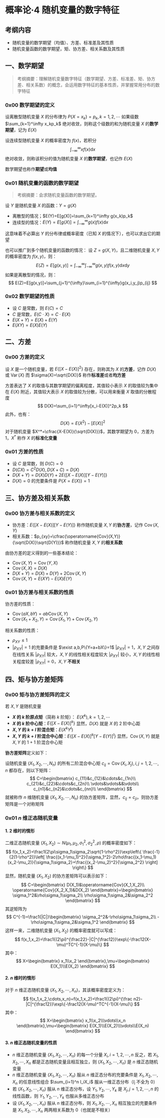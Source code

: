 # 概率论·4 随机变量的数字特征

## 考纲内容

- 随机变量的数学期望（均值）、方差、标准差及其性质
- 随机变量函数的数学期望，矩、协方差、相关系数及其性质

## 一、数学期望

> 考纲摘要：理解随机变量数字特征（数学期望、方差、标准差、矩、协方差、相关系数）的概念，会运用数字特征的基本性质，并掌握常用分布的数字特征

### 0x00 数学期望的定义

设离散型随机变量 $X$ 的分布律为 $P\{X=x_k\}=p_k,k=1,2,\cdots$
如果级数 $\sum_{k=1}^\infty x_kp_k$ 绝对收敛，则称这个级数的和为随机变量 $X$ 的**数学期望**，记为 $E(X)$

设连续型随机变量 $X$ 的概率密度为 $f(x)$，若积分
$$
\int_{-\infty}^{\infty}xf(x)\mathrm dx
$$
绝对收敛，则称该积分的值为随机变量 $X$ 的**数学期望**，也记作 $E(X)$

数学期望也称作**期望**或**均值**

### 0x01 随机变量的函数的数学期望

> 考纲摘要：会求随机变量函数的数学期望。

设 $Y$ 是随机变量 $X$ 的函数：$Y=g(X)$

- 离散型的情况；$E(Y)=E[g(X)]=\sum_{k=1}^\infty g(x_k)p_k$
- 连续型的情况：$E(Y)=E[g(X)]=\int_{-\infty}^{\infty}g(x)f(x)\mathrm dx$

这意味着不必算出 $Y$ 的分布律或概率密度（已知 $X$ 的情况下），也可以求出它的期望

也可以推广到多个随机变量的函数的情况：
设 $Z=g(X,Y)$，且二维随机变量 $X,Y$ 的概率密度为 $f(x,y)$，则：
$$
E(Z)=E[g(x,y)]=\int_{-\infty}^{\infty}\int_{-\infty}^{\infty} g(x,y)f(x,y)\mathrm dx\mathrm dy
$$
如果是离散型的情况，则：
$$
E(Z)=E[g(x,y)]=\sum_{j=1}^{\infty}\sum_{i=1}^{\infty}g(x_i,y_j)p_{ij}
$$

### 0x02 数学期望的性质

- 设 $C$ 是常数，则 $E(C)=C$
- $C$ 是常数，$E(C\cdot X)=C\cdot E(X)$
- $E(X+Y)=E(X)+E(Y)$
- $E(XY)=E(X)E(Y)$



## 二、方差

### 0x00 方差的定义

设 $X$ 是一个随机变量，若 $E\{[X-E(X)]^2\}$ 存在，则称其为 $X$ 的**方差**，记作 $D(X)$ 或 $\operatorname{Var}(X)$
而 $\sigma(X)=\sqrt{D(X)}$ 称作**标准差**或者**均方差**

方差表达了 $X$ 的取值与其数学期望的偏离程度，其值较小表示 $X$ 的取值较为集中在 $E(X)$ 附近，其值较大表示 $X$ 的取值较为分散，可以用来衡量 $X$ 取值的分散程度
$$
D(X)=\sum_{i=1}^\infty[x_i-E(X)]^2p_k
$$
此外，也有：
$$
D(X)=E(X^2)-[E(X)]^2
$$
对于随机变量 $X^*=\cfrac{X-E(X)}{\sqrt{D(X)}}$，其数学期望为 0，方差为 1，$X^*$ 称作 $X$ 的**标准化变量**



### 0x01 方差的性质

- 设 $C$ 是常数，则 $D(C)=0$
- $D(CX)=C^2D(X),D(X+C)=D(X)$
- $D(X+Y)=D(X)D(Y)+2E\{[X-E(X)][Y-E(Y)]\}$
- $D(X)=0$ 的充要条件是 $P\{X=E(X)\}=1$



## 三、协方差及相关系数

### 0x00 协方差与相关系数的定义

- 协方差：$E\{[X-E(X)][Y-E(Y)]\}$ 称作随机变量 $X,Y$ 的**协方差**，记作 $\operatorname{Cov}(X,Y)$
- 相关系数：$p_{xy}=\cfrac{\operatorname{Cov}(X,Y)}{\sqrt{D(X)}\sqrt{D(Y)}}$ 称作随机变量 $X,Y$ 的**相关系数**

由协方差的定义得到的一些基本结论：

- $\operatorname{Cov}(X,Y)=\operatorname{Cov}(Y,X)$
- $\operatorname{Cov}(X,X)=D(X)$
- $D(X+Y)=D(X)+D(Y)+2\operatorname{Cov}(X,Y)$
- $\operatorname{Cov}(X,Y)=E(XY)-E(X)E(Y)$

### 0x01 协方差与相关系数的性质

协方差的性质：

- $\operatorname{Cov}(aX,bY)=ab\operatorname{Cov}(X,Y)$
- $\operatorname{Cov}(X_1+X_2,Y)=\operatorname{Cov}(X_1,Y)+\operatorname{Cov}(X_2,Y)$

相关系数的性质：

- $\rho_{XY}\le 1$
- $|\rho_{XY}|=1$ 的充要条件是 $\exist a,b,P\{Y=a+bX\}=1$
  $|\rho_{XY}|=1$，$X,Y$ 之间存在线性关系
  $|\rho_{XY}|$ 较大，$X,Y$ 的线性相关程度较大
  $|\rho_{XY}|$ 较小，$X,Y$ 的线性相关程度较差
  $|\rho_{XY}|=0$，$X,Y$ **不相关**



## 四、矩与协方差矩阵

### 0x00 矩与协方差矩阵的定义

若 $X,Y$ 是随机变量

- **$X$ 的 $k$ 阶原点矩**（简称 $k$ 阶矩）： $E(X^k),k=1,2,\cdots$
- **$X$ 的 $k$ 阶中心矩**：$E\{[X-E(X)]^k\}$
  显然，$D(X)$ 就是 $X$ 的 2 阶中心距
- **$X,Y$ 的 $k+l$ 阶混合矩**：$E(X^kY^l)$
- **$X,Y$ 的 $k+l$ 阶混合中心矩**：$E\{[X-E(X)]^k[Y-E(Y)]^l\}$
  显然，$\operatorname{Cov}(X,Y)$ 就是 $X,Y$ 的 $1+1$ 阶混合中心矩

**协方差矩阵**定义如下：

设随机变量 $(X_1,X_2,\cdots,N_n)$ 的所有二阶混合中心矩 $c_{ij}=\operatorname{Cov}(X_i,X_j),i,j=1,2,\cdots,n$ 都存在，则以下矩阵：
$$
C=\begin{bmatrix}
c_{11}&c_{12}&\cdots&c_{1n}\\
c_{21}&c_{22}&\cdots&c_{2n}\\
\vdots&\vdots&&\vdots\\
c_{n1}&c_{n2}&\cdots&c_{nn}\\
\end{bmatrix}
$$
就被称作 $n$ 维随机变量 $(X_1,X_2,\cdots,N_n)$ 的协方差矩阵，显然，$c_{ij}=c_{ji}$，则协方差矩阵是一个对称矩阵



### 0x01 $n$ 维正态随机变量

#### 1. 2 维时的情形

二维正态随机变量 $(X_1,X_2)\sim N(\mu_1,\mu_2,\sigma_1^2,\sigma_2^2,\rho)$ 的概率密度如下：
$$
f(x_1,x_2)=\frac1{2\pi\sigma_1\sigma_2\sqrt{1-\rho^2}}\exp\left\{
\frac{-1}{2(1-\rho^2)}\left[
    \frac{(x_1-\mu_1)^2}{\sigma_1^2}-2\rho\frac{(x_1-\mu_1)(x_2-\mu_2)}{\sigma_1\sigma_2}+\frac{(x_2-\mu_2)^2}{\sigma_2^2}
    \right]
\right\}
$$
显然，随机变量 $(X_1,X_2)$ 的协方差矩阵可以表示如下：
$$
C=\begin{bmatrix}
D(X_1)&\operatorname{Cov}(X_1,X_2)\\
\operatorname{Cov}(X_2,X_1)&D(X_2)
\end{bmatrix}=\begin{bmatrix}
\sigma_1^2&\rho\sigma_1\sigma_2\\
\rho\sigma_1\sigma_2&\sigma_2^2
\end{bmatrix}
$$
其逆矩阵为
$$
C^{-1}=\frac1{|C|}\begin{bmatrix}
\sigma_2^2&-\rho\sigma_1\sigma_2\\
-\rho\sigma_1\sigma_2&\sigma_1^2
\end{bmatrix}
$$
 这样一来，二维随机变量 $(X_1,X_2)$ 的概率密度就可以写成：
$$
f(x_1,x_2)=\frac1{(2\pi)^{\frac22}-|C|^{\frac12}}\exp\{-\frac12(X-\mu)^TC^{-1}(X-\mu)\}
$$
其中：
$$
X=\begin{bmatrix}
x_1\\x_2
\end{bmatrix},\mu=\begin{bmatrix}
E(X_1)\\E(X_2)
\end{bmatrix}
$$

#### 2. $n$ 维时的情形

对于 $n$ 维正态随机变量 $(X_1,X_2,\cdots,X_n)$，其该概率密度定义为：
$$
f(x_1,x_2,\cdots,x_n)=f(x_1,x_2)=\frac1{(2\pi)^{\frac n2}-|C|^{\frac12}}\exp\{-\frac12(X-\mu)^TC^{-1}(X-\mu)\}
$$
其中：
$$
X=\begin{bmatrix}
x_1\\x_2\\\vdots\\x_n
\end{bmatrix},\mu=\begin{bmatrix}
E(X_1)\\E(X_2)\\\vdots\\E(X_n)
\end{bmatrix}
$$

#### 3. $n$ 维正态随机变量的性质

- $n$ 维正态随机变量 $(X_1,X_2,\cdots,X_n)$ 的每一个分量 $X_i,i=1,2,\cdots,n$
  反之，若 $X_1,X_2,\cdots,X_n$ 都是正态随机变量且相互独立，则 $(X_1,X_2,\cdots,X_n)$ 是 $n$ 维正态随机变量
- $n$ 维正态随机变量 $(X_1,X_2,\cdots,X_n)$ 服从 $n$ 维正态分布的充要条件是 $X_1,X_2,\cdots,X_n$ 的任意线性组合 $\sum_{i=1}^n l_iX_i$ 服从一维正态分布（$l_i$ 不全为 0）
- 若 $(X_1,X_2,\cdots,X_n)$ 服从 $n$ 维正态分布，设 $Y_1,Y_2,\cdots,Y_k$ 是 $X_j,j=1,2,\cdots,n$ 的线性函数，则 $Y_1,Y_2,\cdots,Y_k$ 也服从多维正态分布
- 设 $(X_1,X_2,\cdots,X_n)$ 服从 $n$ 维正态分布，则 $X_1,X_2,\cdots,X_n$ 相互独立的充要条件是 $X_1,X_2,\cdots,X_n$ 两两相关系数为 0（也就是不相关）
